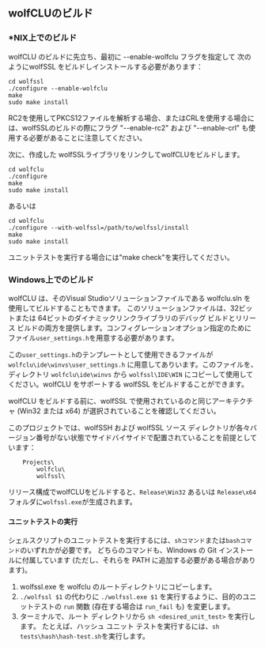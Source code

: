 ## wolfCLUのビルド

### *NIX上でのビルド

wolfCLU のビルドに先立ち、最初に --enable-wolfclu フラグを指定して 次のようにwolfSSL をビルドしインストールする必要があります：

```
cd wolfssl
./configure --enable-wolfclu
make
sudo make install
```
    
RC2を使用してPKCS12ファイルを解析する場合、またはCRLを使用する場合には、wolfSSLのビルドの際にフラグ "--enable-rc2" および "--enable-crl" も使用する必要があることに注意してください。

次に、作成した wolfSSLライブラリをリンクしてwolfCLUをビルドします。

```
cd wolfclu
./configure
make
sudo make install
```

あるいは

```
cd wolfclu
./configure --with-wolfssl=/path/to/wolfssl/install
make
sudo make install
```

ユニットテストを実行する場合には"make check"を実行してください。


### Windows上でのビルド

wolfCLU は、そのVisual Studioソリューションファイルである wolfclu.sln を使用してビルドすることもできます。 このソリューションファイルは、32ビットまたは 64ビットのダイナミックリンクライブラリのデバッグ ビルドとリリース ビルドの両方を提供します。コンフィグレーションオプション指定のためにファイル`user_settings.h`を用意する必要があります。

この`user_settings.h`のテンプレートとして使用できるファイルが`wolfclu\ide\winvs\user_settings.h` に用意してありいます。このファイルを、ディレクトリ `wolfclu\ide\winvs` から `wolfssl\IDE\WIN` にコピーして使用してください。wolfCLU をサポートする wolfSSL をビルドすることができます。

wolfCLU をビルドする前に、wolfSSL で使用されているのと同じアーキテクチャ (Win32 または x64) が選択されていることを確認してください。

このプロジェクトでは、wolfSSH および wolfSSL ソース ディレクトリが各々バージョン番号がない状態でサイドバイサイドで配置されていることを前提としています：

```
    Projects\
        wolfclu\
        wolfssl\
```
リリース構成でwolfCLUをビルドすると、`Release\Win32` あるいは `Release\x64`フォルダに`wolfssl.exe`が生成されます。
 

#### ユニットテストの実行

シェルスクリプトのユニットテストを実行するには、`shコマンド`または`bashコマンド`のいずれかが必要です。
どちらのコマンドも、Windows の Git インストールに付属しています (ただし、それらを PATH に追加する必要がある場合があります)。

1. wolfssl.exe を wolfclu のルートディレクトリにコピーします。
2. `./wolfssl $1` の代わりに `./wolfssl.exe $1` を実行するように、目的のユニットテストの `run` 関数 (存在する場合は `run_fail` も) を変更します。
3. ターミナルで、ルート ディレクトリから `sh <desired_unit_test>` を実行します。 たとえば、ハッシュ ユニット テストを実行するには、`sh tests\hash\hash-test.sh`を実行します。
